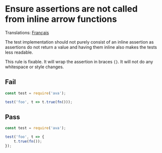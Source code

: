# Ensure assertions are not called from inline arrow functions

Translations: [Français](https://github.com/avajs/ava-docs/blob/main/fr_FR/related/eslint-plugin-ava/docs/rules/no-inline-assertions.md)

The test implementation should not purely consist of an inline assertion as assertions do not return a value and having them inline also makes the tests less readable.

This rule is fixable. It will wrap the assertion in braces `{}`. It will not do any whitespace or style changes.

## Fail

```js
const test = require('ava');

test('foo', t => t.true(fn()));
```

## Pass

```js
const test = require('ava');

test('foo', t => {
	t.true(fn());
});
```
